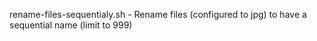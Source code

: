 rename-files-sequentialy.sh - Rename files (configured to jpg) to have a sequential name (limit to 999)